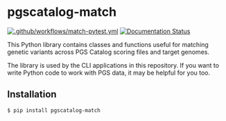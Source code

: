 # pgscatalog-match

[![.github/workflows/match-pytest.yml](https://github.com/PGScatalog/pygscatalog/actions/workflows/match-pytest.yml/badge.svg?branch=main)](https://github.com/PGScatalog/pygscatalog/actions/workflows/match-pytest.yml)
[![Documentation Status](https://readthedocs.org/projects/pygscatalog/badge/?version=latest)](https://pygscatalog.readthedocs.io/en/latest/autoapi/pgscatalog/match/index.html)

This Python library contains classes and functions useful for matching genetic variants across PGS Catalog scoring files and target genomes.

The library is used by the CLI applications in this repository. If you want to write Python code to work with PGS data, it may be helpful for you too. 

## Installation 

```
$ pip install pgscatalog-match
```
